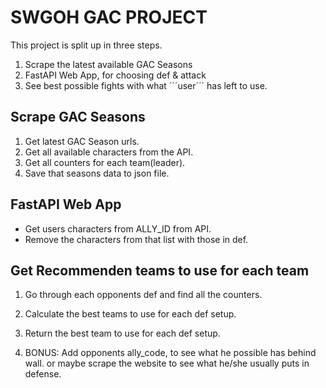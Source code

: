 

# SWGOH GAC PROJECT

This project is split up in three steps.

1. Scrape the latest available GAC Seasons
2. FastAPI Web App, for choosing def & attack
3. See best possible fights with what ´´´user´´´ has left to use.

## Scrape GAC Seasons

1. Get latest GAC Season urls.
2. Get all available characters from the API.
3. Get all counters for each team(leader).
4. Save that seasons data to json file.

## FastAPI Web App

* Get users characters from ALLY_ID from API.
* Remove the characters from that list with those in def.

## Get Recommenden teams to use for each team

1. Go through each opponents def and find all the counters.
2. Calculate the best teams to use for each def setup.
3. Return the best team to use for each def setup.

4. BONUS: Add opponents ally_code, to see what he possible has behind wall.
or maybe scrape the website to see what he/she usually puts in defense.

